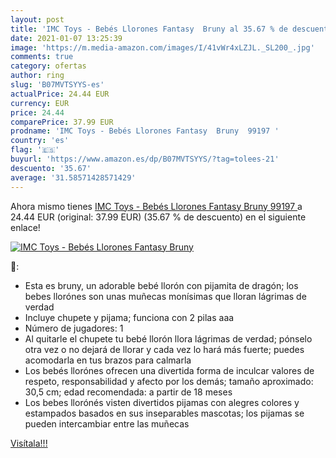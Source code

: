 ```yaml
---
layout: post
title: 'IMC Toys - Bebés Llorones Fantasy  Bruny al 35.67 % de descuento'
date: 2021-01-07 13:25:39
image: 'https://m.media-amazon.com/images/I/41vWr4xLZJL._SL200_.jpg'
comments: true
category: ofertas
author: ring
slug: 'B07MVTSYYS-es'
actualPrice: 24.44 EUR
currency: EUR
price: 24.44
comparePrice: 37.99 EUR
prodname: 'IMC Toys - Bebés Llorones Fantasy  Bruny  99197 '
country: 'es'
flag: '🇪🇸'
buyurl: 'https://www.amazon.es/dp/B07MVTSYYS/?tag=tolees-21'
descuento: '35.67'
average: '31.58571428571429'
---
```


Ahora mismo tienes [IMC Toys - Bebés Llorones Fantasy  Bruny  99197 ](https://www.amazon.es/dp/B07MVTSYYS/?tag=tolees-21) a 24.44 EUR (original: 37.99 EUR) (35.67 %  de descuento) en el siguiente enlace!

[![IMC Toys - Bebés Llorones Fantasy  Bruny](https://m.media-amazon.com/images/I/41vWr4xLZJL._SL200_.jpg)](https://www.amazon.es/dp/B07MVTSYYS/?tag=tolees-21)

🔎:

- Esta es bruny, un adorable bebé llorón con pijamita de dragón; los bebes llorónes son unas muñecas monísimas que lloran lágrimas de verdad
- Incluye chupete y pijama; funciona con 2 pilas aaa
- Número de jugadores: 1
- Al quitarle el chupete tu bebé llorón llora lágrimas de verdad; pónselo otra vez o no dejará de llorar y cada vez lo hará más fuerte; puedes acomodarla en tus brazos para calmarla
- Los bebés llorónes ofrecen una divertida forma de inculcar valores de respeto, responsabilidad y afecto por los demás; tamaño aproximado: 30,5 cm; edad recomendada: a partir de 18 meses
- Los bebes llorónés visten divertidos pijamas con alegres colores y estampados basados en sus inseparables mascotas; los pijamas se pueden intercambiar entre las muñecas

[Visítala!!!](https://www.amazon.es/dp/B07MVTSYYS/?tag=tolees-21)
